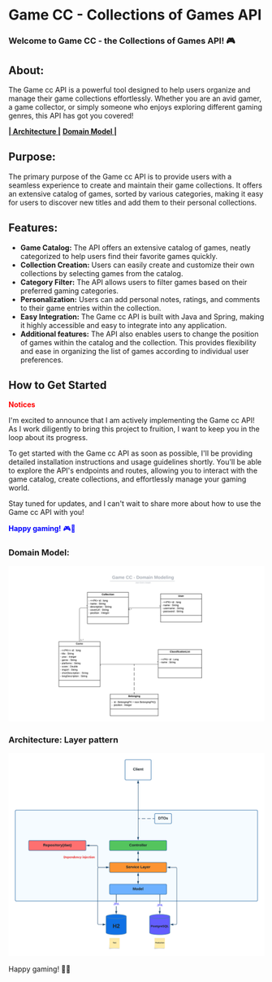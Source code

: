 # Game CC - Collections of Games API

### Welcome to Game CC - the Collections of Games API! 🎮


## About:
The Game cc API is a powerful tool designed to help users organize and manage their game collections effortlessly. 
Whether you are an avid gamer, a game collector, or simply someone who enjoys exploring different gaming genres, this API has got you covered!

[**| Architecture |**](#architecture-layer-pattern)
[**Domain Model |**](#domain-model)

## Purpose:
The primary purpose of the Game cc API is to provide users with a seamless experience to create and maintain their game collections. 
It offers an extensive catalog of games, sorted by various categories, making it easy for users to discover new titles and add them to their personal collections.

## Features:
* **Game Catalog:** The API offers an extensive catalog of games, neatly categorized to help users find their favorite games quickly.
* **Collection Creation:** Users can easily create and customize their own collections by selecting games from the catalog.
* **Category Filter:** The API allows users to filter games based on their preferred gaming categories.
* **Personalization:** Users can add personal notes, ratings, and comments to their game entries within the collection.
* **Easy Integration:** The Game cc API is built with Java and Spring, making it highly accessible and easy to integrate into any application.
* **Additional features:** The API also enables users to change the position of games within the catalog and the collection. 
This provides flexibility and ease in organizing the list of games according to individual user preferences.


## How to Get Started
<span style="color: red;">**Notices**</span>

I'm excited to announce that I am actively implementing the Game cc API! 
As I work diligently to bring this project to fruition, I want to keep you in the loop about its progress.

To get started with the Game cc API as soon as possible, I'll be providing detailed installation instructions and usage guidelines shortly. 
You'll be able to explore the API's endpoints and routes, allowing you to interact with the game catalog, create collections, and effortlessly manage your gaming world.

Stay tuned for updates, and I can't wait to share more about how to use the Game cc API with you!  

<span style="color: blue;">**Happy gaming!** 🎮🚀</span>
### Domain Model:
<img src="./gamecc/src/main/resources/static/gamecc-domain-model.png" title="gamecc domain model"/>

### Architecture: Layer pattern
<img src="./gamecc/src/main/resources/static/gamecc-architecture.png" title="gamecc api architecture"/>


Happy gaming! 🎉🎲